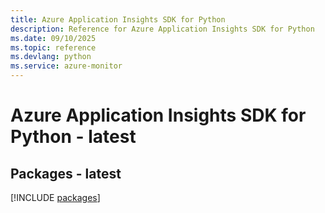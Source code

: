 ```yaml
---
title: Azure Application Insights SDK for Python
description: Reference for Azure Application Insights SDK for Python
ms.date: 09/10/2025
ms.topic: reference
ms.devlang: python
ms.service: azure-monitor
---
```

# Azure Application Insights SDK for Python - latest
## Packages - latest
[!INCLUDE [packages](application-insights-index.md)]